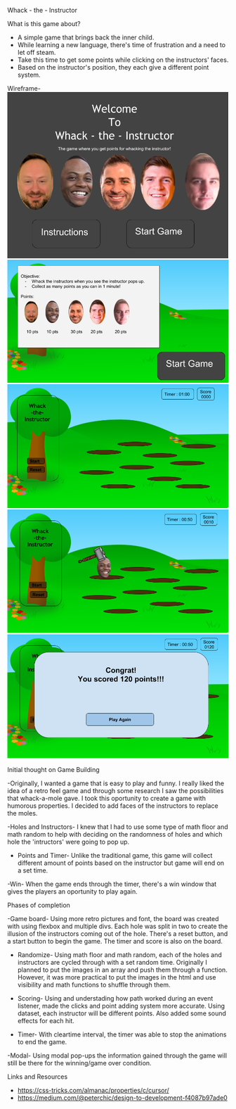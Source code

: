 Whack - the - Instructor

What is this game about?
- A simple game that brings back the inner child. 
- While learning a new language, there's time of frustration and a need to let off steam.
- Take this time to get some points while clicking on the instructors' faces.
- Based on the instructor's position, they each give a different point system.


Wireframe-
![alt text](https://github.com/ginnygu/project_1/blob/master/images/wireframe_project1.png "First page")
![alt text](https://github.com/ginnygu/project_1/blob/master/images/wireframe_project2.png "First page")
![alt text](https://github.com/ginnygu/project_1/blob/master/images/wireframe_project3.png "First page")
![alt text](https://github.com/ginnygu/project_1/blob/master/images/wireframe_project4.png "First page")
![alt text](https://github.com/ginnygu/project_1/blob/master/images/wireframe_project5.png "First page")


Initial thought on Game Building

-Originally, I wanted a game that is easy to play and funny. I really liked the idea of a retro feel game and through some research I saw the possibilities that whack-a-mole gave. I took this oportunity to create a game with humorous properties. I decided to add faces of the instructors to replace the moles.

-Holes and Instructors-
I knew that I had to use some type of math floor and math random to help with deciding on the randomness of holes and which hole the 'intructors' were going to pop up.

- Points and Timer- 
Unlike the traditional game, this game will collect different amount of points based on the instructor but game will end on a set time.

-Win-
When the game ends through the timer, there's a win window that gives the players an oportunity to play again.


Phases of completion

-Game board-
Using more retro pictures and font, the board was created with using flexbox and multiple divs. Each hole was split in two to create the illusion of the instructors coming out of the hole. There's a reset button, and a start button to begin the game. The timer and score is also on the board.

- Randomize-
Using math floor and math random, each of the holes and instructors are cycled through with a set random time. Originally I planned to put the images in an array and push them through a function. However, it was more practical to put the images in the html and use visibility and math functions to shuffle through them.

- Scoring-
Using and understading how path worked during an event listener, made the clicks and point adding system more accurate. Using dataset, each instructor will be different points. Also added some sound effects for each hit.

- Timer-
With cleartime interval, the timer was able to stop the animations to end the game. 

-Modal-
Using modal pop-ups the information gained through the game will still be there for the winning/game over condition.

Links and Resources
- https://css-tricks.com/almanac/properties/c/cursor/
- https://medium.com/@peterchic/design-to-development-f4087b97ade0

